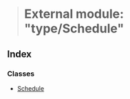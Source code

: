 > # External module: "type/Schedule"

## Index

### Classes

* [Schedule](../classes/_type_schedule_.schedule.md)